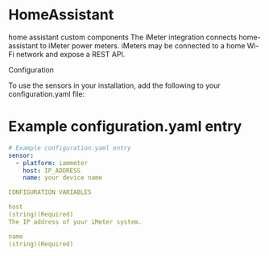 # HomeAssistant
home assistant custom components
The iMeter integration connects home-assistant to iMeter power meters. iMeters may be connected to a home Wi-Fi network and expose a REST API.

Configuration

To use the sensors in your installation, add the following to your configuration.yaml file:

# Example configuration.yaml entry
```yaml
# Example configuration.yaml entry
sensor:
  - platform: iammeter
    host: IP_ADDRESS
    name: your device name

CONFIGURATION VARIABLES

host
(string)(Required)
The IP address of your iMeter system.

name
(string)(Required)
```
